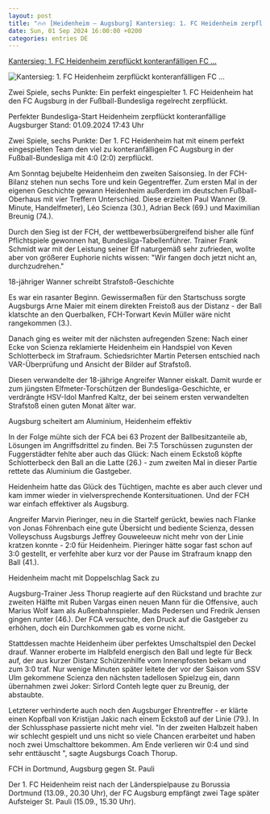 ```yaml
---
layout: post
title: "🔥🔥 [Heidenheim – Augsburg] Kantersieg: 1. FC Heidenheim zerpflückt konteranfälligen FC ..."
date: Sun, 01 Sep 2024 16:00:00 +0200
categories: entries DE
---
```

[Kantersieg: 1. FC Heidenheim zerpflückt konteranfälligen FC ...](https://www.sportschau.de/fussball/bundesliga/heidenheim-zerpflueckt-konteranfaellige-augsburger,bundesliga-fch-fca-100.html)

![Kantersieg: 1. FC Heidenheim zerpflückt konteranfälligen FC ...](https://images.sportschau.de/image/5c70ae05-1517-4ea0-b407-4cec1320e971/AAABka4ohKk/AAABkZLhkrw/16x9-1280/heidenheim-wanner-jubel-100.jpg)

Zwei Spiele, sechs Punkte: Ein perfekt eingespielter 1. FC Heidenheim hat den FC Augsburg in der Fußball-Bundesliga regelrecht zerpflückt.

Perfekter Bundesliga-Start Heidenheim zerpflückt konteranfällige Augsburger Stand: 01.09.2024 17:43 Uhr

Zwei Spiele, sechs Punkte: Der 1. FC Heidenheim hat mit einem perfekt eingespielten Team den viel zu konteranfälligen FC Augsburg in der Fußball-Bundesliga mit 4:0 (2:0) zerpflückt.

Am Sonntag bejubelte Heidenheim den zweiten Saisonsieg. In der FCH-Bilanz stehen nun sechs Tore und kein Gegentreffer. Zum ersten Mal in der eigenen Geschichte gewann Heidenheim außerdem im deutschen Fußball-Oberhaus mit vier Treffern Unterschied. Diese erzielten Paul Wanner (9. Minute, Handelfmeter), Léo Scienza (30.), Adrian Beck (69.) und Maximilian Breunig (74.).

Durch den Sieg ist der FCH, der wettbewerbsübergreifend bisher alle fünf Pflichtspiele gewonnen hat, Bundesliga-Tabellenführer. Trainer Frank Schmidt war mit der Leistung seiner Elf naturgemäß sehr zufrieden, wollte aber von größerer Euphorie nichts wissen: "Wir fangen doch jetzt nicht an, durchzudrehen."

18-jähriger Wanner schreibt Strafstoß-Geschichte

Es war ein rasanter Beginn. Gewissermaßen für den Startschuss sorgte Augsburgs Arne Maier mit einem direkten Freistoß aus der Distanz - der Ball klatschte an den Querbalken, FCH-Torwart Kevin Müller wäre nicht rangekommen (3.).

Danach ging es weiter mit der nächsten aufregenden Szene: Nach einer Ecke von Scienza reklamierte Heidenheim ein Handspiel von Keven Schlotterbeck im Strafraum. Schiedsrichter Martin Petersen entschied nach VAR-Überprüfung und Ansicht der Bilder auf Strafstoß.

Diesen verwandelte der 18-jährige Angreifer Wanner eiskalt. Damit wurde er zum jüngsten Elfmeter-Torschützen der Bundesliga-Geschichte, er verdrängte HSV-Idol Manfred Kaltz, der bei seinem ersten verwandelten Strafstoß einen guten Monat älter war.

Augsburg scheitert am Aluminium, Heidenheim effektiv

In der Folge mühte sich der FCA bei 63 Prozent der Ballbesitzanteile ab, Lösungen im Angriffsdrittel zu finden. Bei 7:5 Torschüssen zugunsten der Fuggerstädter fehlte aber auch das Glück: Nach einem Eckstoß köpfte Schlotterbeck den Ball an die Latte (26.) - zum zweiten Mal in dieser Partie rettete das Aluminium die Gastgeber.

Heidenheim hatte das Glück des Tüchtigen, machte es aber auch clever und kam immer wieder in vielversprechende Kontersituationen. Und der FCH war einfach effektiver als Augsburg.

Angreifer Marvin Pieringer, neu in die Startelf gerückt, bewies nach Flanke von Jonas Föhrenbach eine gute Übersicht und bediente Scienza, dessen Volleyschuss Augsburgs Jeffrey Gouweleeuw nicht mehr von der Linie kratzen konnte - 2:0 für Heidenheim. Pieringer hätte sogar fast schon auf 3:0 gestellt, er verfehlte aber kurz vor der Pause im Strafraum knapp den Ball (41.).

Heidenheim macht mit Doppelschlag Sack zu

Augsburg-Trainer Jess Thorup reagierte auf den Rückstand und brachte zur zweiten Hälfte mit Ruben Vargas einen neuen Mann für die Offensive, auch Marius Wolf kam als Außenbahnspieler. Mads Pedersen und Fredrik Jensen gingen runter (46.). Der FCA versuchte, den Druck auf die Gastgeber zu erhöhen, doch ein Durchkommen gab es vorne nicht.

Stattdessen machte Heidenheim über perfektes Umschaltspiel den Deckel drauf. Wanner eroberte im Halbfeld energisch den Ball und legte für Beck auf, der aus kurzer Distanz Schützenhilfe vom Innenpfosten bekam und zum 3:0 traf. Nur wenige Minuten später leitete der vor der Saison vom SSV Ulm gekommene Scienza den nächsten tadellosen Spielzug ein, dann übernahmen zwei Joker: Sirlord Conteh legte quer zu Breunig, der abstaubte.

Letzterer verhinderte auch noch den Augsburger Ehrentreffer - er klärte einen Kopfball von Kristijan Jakic nach einem Eckstoß auf der Linie (79.). In der Schlussphase passierte nicht mehr viel. "In der zweiten Halbzeit haben wir schlecht gespielt und uns nicht so viele Chancen erarbeitet und haben noch zwei Umschalttore bekommen. Am Ende verlieren wir 0:4 und sind sehr enttäuscht ", sagte Augsburgs Coach Thorup.

FCH in Dortmund, Augsburg gegen St. Pauli

Der 1. FC Heidenheim reist nach der Länderspielpause zu Borussia Dortmund (13.09., 20.30 Uhr), der FC Augsburg empfängt zwei Tage später Aufsteiger St. Pauli (15.09., 15.30 Uhr).

